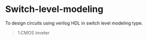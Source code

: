 # Switch-level-modeling
To design circuits using verilog HDL in switch level modeling type.
>1.CMOS inveter

